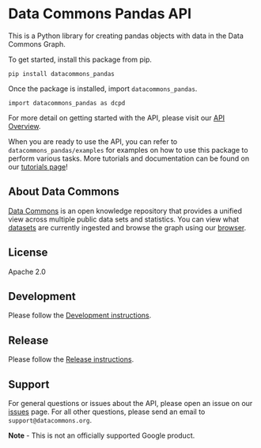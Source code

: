 # Data Commons Pandas API

This is a Python library for creating pandas objects with data in the
Data Commons Graph.

To get started, install this package from pip.

    pip install datacommons_pandas

Once the package is installed, import `datacommons_pandas`.

    import datacommons_pandas as dcpd

For more detail on getting started with the API, please visit our
[API Overview](https://docs.datacommons.org/api/pandas/).

When you are ready to use the API, you can refer to `datacommons_pandas/examples` for
examples on how to use this package to perform various tasks. More tutorials and
documentation can be found on our [tutorials page](https://docs.datacommons.org/tutorials/)!

## About Data Commons

[Data Commons](https://datacommons.org/) is an open knowledge repository that
provides a unified view across multiple public data sets and statistics. You can
view what [datasets](https://datacommons.org/datasets) are currently ingested
and browse the graph using our [browser](https://datacommons.org/browser).

## License

Apache 2.0

## Development

Please follow the [Development instructions](../README.md#development).

## Release

Please follow the [Release instructions](../README.md#release).

## Support

For general questions or issues about the API, please open an issue on our
[issues](https://github.com/datacommonsorg/api-python/issues) page. For all other
questions, please send an email to `support@datacommons.org`.

**Note** - This is not an officially supported Google product.
